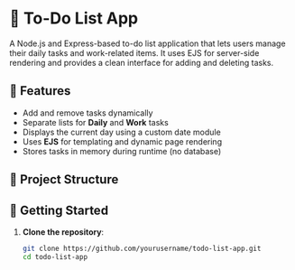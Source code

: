 # 📝 To-Do List App

A Node.js and Express-based to-do list application that lets users manage their daily tasks and work-related items. It uses EJS for server-side rendering and provides a clean interface for adding and deleting tasks.

## 🔧 Features

- Add and remove tasks dynamically
- Separate lists for **Daily** and **Work** tasks
- Displays the current day using a custom date module
- Uses **EJS** for templating and dynamic page rendering
- Stores tasks in memory during runtime (no database)

## 📁 Project Structure


## 🚀 Getting Started

1. **Clone the repository**:
   ```bash
   git clone https://github.com/yourusername/todo-list-app.git
   cd todo-list-app
